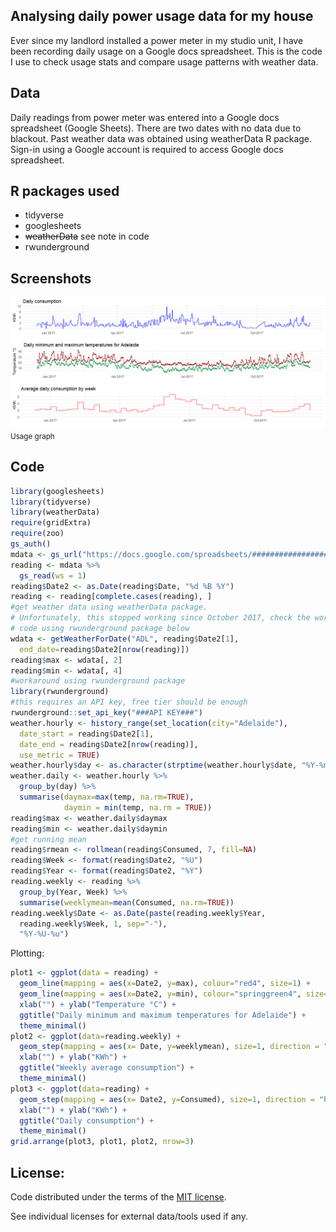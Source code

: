 ## Analysing daily power usage data for my house

Ever since my landlord installed a power meter in my studio unit, I have been recording daily usage on a Google docs spreadsheet. This is the code I use to check usage stats and compare usage patterns with weather data.

## Data
Daily readings from power meter was entered into a Google docs spreadsheet (Google Sheets). There are two dates with no data due to blackout. Past weather data was obtained using weatherData R package. Sign-in using a Google account is required to access Google docs spreadsheet.

## R packages used
* tidyverse
* googlesheets
* ~~weatherData~~ see note in code
* rwunderground

## Screenshots

![Graph of daily/weekly usage and daily temperature extremes 1](image/plot110.png)
<small>Usage graph</small>

## Code

```r
library(googlesheets)
library(tidyverse)
library(weatherData)
require(gridExtra)
require(zoo)
gs_auth()
mdata <- gs_url("https://docs.google.com/spreadsheets/###################")
reading <- mdata %>%
  gs_read(ws = 1)
reading$Date2 <- as.Date(reading$Date, "%d %B %Y")
reading <- reading[complete.cases(reading), ]
#get weather data using weatherData package.
# Unfortunately, this stopped working since October 2017, check the workaround
# code using rwunderground package below
wdata <- getWeatherForDate("ADL", reading$Date2[1],
  end_date=reading$Date2[nrow(reading)])
reading$max <- wdata[, 2]
reading$min <- wdata[, 4]
#workaround using rwunderground package
library(rwunderground)
#this requires an API key, free tier should be enough
rwunderground::set_api_key("###API KEY###")
weather.hourly <- history_range(set_location(city="Adelaide"),
  date_start = reading$Date2[1],
  date_end = reading$Date2[nrow(reading)],
  use_metric = TRUE)
weather.hourly$day <- as.character(strptime(weather.hourly$date, "%Y-%m-%d"))
weather.daily <- weather.hourly %>%
  group_by(day) %>%
  summarise(daymax=max(temp, na.rm=TRUE),
            daymin = min(temp, na.rm = TRUE))
reading$max <- weather.daily$daymax
reading$min <- weather.daily$daymin
#get running mean
reading$rmean <- rollmean(reading$Consumed, 7, fill=NA)
reading$Week <- format(reading$Date2, "%U")
reading$Year <- format(reading$Date2, "%Y")
reading.weekly <- reading %>%
  group_by(Year, Week) %>%
  summarise(weeklymean=mean(Consumed, na.rm=TRUE))
reading.weekly$Date <- as.Date(paste(reading.weekly$Year,
  reading.weekly$Week, 1, sep="-"),
  "%Y-%U-%u")
```

Plotting:
```r
plot1 <- ggplot(data = reading) +
  geom_line(mapping = aes(x=Date2, y=max), colour="red4", size=1) +
  geom_line(mapping = aes(x=Date2, y=min), colour="springgreen4", size=1) +
  xlab("") + ylab("Temperature °C") +
  ggtitle("Daily minimum and maximum temperatures for Adelaide") +
  theme_minimal()
plot2 <- ggplot(data=reading.weekly) +
  geom_step(mapping = aes(x= Date, y=weeklymean), size=1, direction = "hv", colour="red") +
  xlab("") + ylab("KWh") +
  ggtitle("Weekly average consumption") +
  theme_minimal()
plot3 <- ggplot(data=reading) +
  geom_step(mapping = aes(x= Date2, y=Consumed), size=1, direction = "hv", colour="blue") +
  xlab("") + ylab("KWh") +
  ggtitle("Daily consumption") +
  theme_minimal()
grid.arrange(plot3, plot1, plot2, nrow=3)
```

## License:

Code distributed under the terms of the [MIT license](https://github.com/asheshwor/power-usage/blob/master/LICENSE).

See individual licenses for external data/tools used if any.

